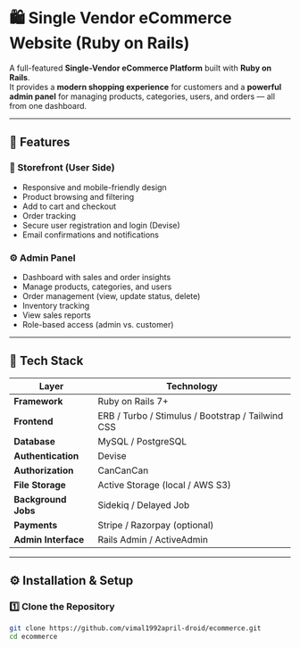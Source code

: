 # 🛍️ Single Vendor eCommerce Website (Ruby on Rails)

A full-featured **Single-Vendor eCommerce Platform** built with **Ruby on Rails**.  
It provides a **modern shopping experience** for customers and a **powerful admin panel** for managing products, categories, users, and orders — all from one dashboard.

---

## 🚀 Features

### 🛒 Storefront (User Side)
- Responsive and mobile-friendly design
- Product browsing and filtering
- Add to cart and checkout
- Order tracking
- Secure user registration and login (Devise)
- Email confirmations and notifications

### ⚙️ Admin Panel
- Dashboard with sales and order insights
- Manage products, categories, and users
- Order management (view, update status, delete)
- Inventory tracking
- View sales reports
- Role-based access (admin vs. customer)

---

## 🧩 Tech Stack

| Layer | Technology |
|-------|-------------|
| **Framework** | Ruby on Rails 7+ |
| **Frontend** | ERB / Turbo / Stimulus / Bootstrap / Tailwind CSS |
| **Database** | MySQL / PostgreSQL |
| **Authentication** | Devise |
| **Authorization** | CanCanCan |
| **File Storage** | Active Storage (local / AWS S3) |
| **Background Jobs** | Sidekiq / Delayed Job |
| **Payments** | Stripe / Razorpay (optional) |
| **Admin Interface** | Rails Admin / ActiveAdmin |

---

## ⚙️ Installation & Setup

### 1️⃣ Clone the Repository
```bash
git clone https://github.com/vimal1992april-droid/ecommerce.git
cd ecommerce
